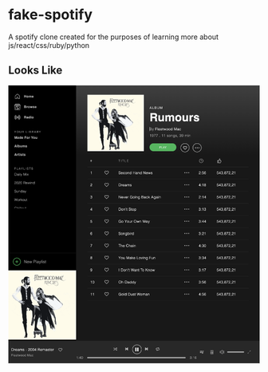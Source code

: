 # fake-spotify

A spotify clone created for the purposes of learning more about js/react/css/ruby/python

## Looks Like

![screenshot](docs/screenshot.png)